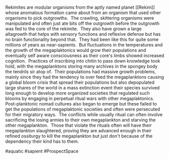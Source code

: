 Rekimites are modular organisms from the aptly named planet [[Rekim]] whose anomalous formation came about from an organism that used other organisms to pick outgrowths.  The crawling, skittering organisms were manipulated and often just ate bits off the outgrowth before the outgrowth was fed to the core of the rekimite.  They also have grown a large altagrowth that helps with sensory functions and reflexive defense but has no brain functionality beyond that.  They had been like this for quite some millions of years as near-sapients.  But fluctuations in the temperatures and the growth of the megaplaktonics would grow their populations and eventually self aware consciousness as their core's limbs showed increased cognition.  Practices of inscribing into chitin to pass down knowledge took hold, with the megaplanktons storing many archives in the spongey body the tendrils sir atop of.  Their populations had massive growth problems, mainly since they had the tendency to over feed the megaplanktons causing a global bloom crisis that spread their populations but also depopulated large shares of the world in a mass extinction event their species survived long enough to develop more organized societies that regulated such blooms by engaging in perpetual ritual wars with other megaplaktonics.  Post-planktonic nomad cultures also began to emerge but these failed to get the populations of megaplaktonic societies and often were persecuted for their migratory ways.  The conflicts while usually ritual can often involve sacrificing the losing armies to their own megaplankton and starving the other megaplankton.  Those that violate the rituals often will have their megaplankton slaughtered, proving they are advanced enough in their refined ossiturgy to kill the megaplankton but just don't because of the dependency their kind has to them.

#aquatic 
#sapient 
#ProspectSpace 